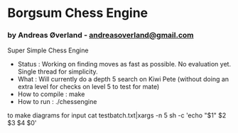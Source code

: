 # Borgsum Chess Engine
### by Andreas Øverland - andreasoverland@gmail.com


Super Simple Chess Engine

- Status : Working on finding moves as fast as possible. No evaluation yet. Single thread for simplicity.
- What : Will currently do a depth 5 search on Kiwi Pete (without doing an extra level for checks on level 5 to test for mate)
- How to compile : make
- How to run : ./chessengine

to make diagrams for input
cat testbatch.txt|xargs -n 5  sh -c 'echo \"$1\" $2 $3 $4 $0'  
